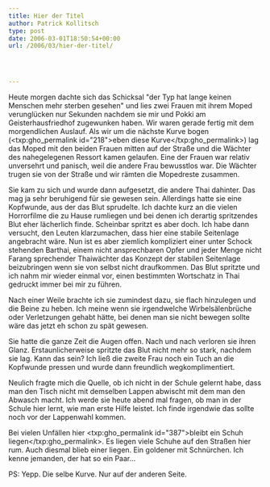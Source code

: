 ```yaml
---
title: Hier der Titel
author: Patrick Kollitsch
type: post
date: 2006-03-01T18:50:54+00:00
url: /2006/03/hier-der-titel/




---
```

Heute morgen dachte sich das Schicksal "der Typ hat lange keinen Menschen mehr sterben gesehen" und lies zwei Frauen mit ihrem Moped verunglücken nur Sekunden nachdem sie mir und Pokki am Geisterhausfriedhof zugewunken haben. Wir waren gerade fertig mit dem morgendlichen Auslauf. Als wir um die nächste Kurve bogen (<txp:gho_permalink id="218">eben diese Kurve</txp:gho_permalink>) lag das Moped mit den beiden Frauen mitten auf der Straße und die Wächter des nahegelegenen Ressort kamen gelaufen. Eine der Frauen war relativ unversehrt und panisch, weil die andere Frau bewusstlos war. Die Wächter trugen sie von der Straße und wir rämten die Mopedreste zusammen. 

Sie kam zu sich und wurde dann aufgesetzt, die andere Thai dahinter. Das mag ja sehr beruhigend für sie gewesen sein. Allerdings hatte sie eine Kopfwunde, aus der das Blut sprudelte. Ich dachte kurz an die vielen Horrorfilme die zu Hause rumliegen und bei denen ich derartig spritzendes Blut eher lächerlich finde. Scheinbar spritzt es aber doch. Ich habe dann versucht, den Leuten klarzumachen, dass hier eine stabile Seitenlage angebracht wäre. Nun ist es aber ziemlich kompliziert einer unter Schock stehenden Barthai, einem nicht ansprechbaren Opfer und jeder Menge nicht Farang sprechender Thaiwächter das Konzept der stabilen Seitenlage beizubringen wenn sie von selbst nicht draufkommen. Das Blut spritzte und ich nahm mir wieder einmal vor, einen bestimmten Wortschatz in Thai gedruckt immer bei mir zu führen.

Nach einer Weile brachte ich sie zumindest dazu, sie flach hinzulegen und die Beine zu heben. Ich meine wenn sie irgendwelche Wirbelsälenbrüche oder Verletzungen gehabt hätte, bei denen man sie nicht bewegen sollte wäre das jetzt eh schon zu spät gewesen.

Sie hatte die ganze Zeit die Augen offen. Nach und nach verloren sie ihren Glanz. Erstaunlicherweise spritzte das Blut nicht mehr so stark, nachdem sie lag. Kann das sein? Ich ließ die zweite Frau noch ein Tuch an die Kopfwunde pressen und wurde dann freundlich wegkomplimentiert.

Neulich fragte mich die Quelle, ob ich nicht in der Schule gelernt habe, dass man den Tisch nicht mit demselben Lappen abwischt mit dem man den Abwasch macht. Ich werde sie heute abend mal fragen, ob man in der Schule hier lernt, wie man erste Hilfe leistet. Ich finde irgendwie das sollte noch vor der Lappenwahl kommen. 

Bei vielen Unfällen hier <txp:gho_permalink id="387">bleibt ein Schuh liegen</txp:gho_permalink>. Es liegen viele Schuhe auf den Straßen hier rum. Auch diesmal blieb einer liegen. Ein goldener mit Schnürchen. Ich kenne jemanden, der hat so ein Paar...

PS: Yepp. Die selbe Kurve. Nur auf der anderen Seite.
